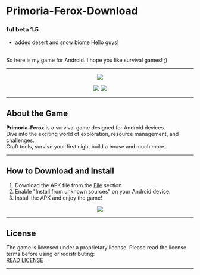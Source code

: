  # Primoria-Ferox-Download
### ful beta 1.5
- added desert and snow biome 
Hello guys!
<br>
So here is my game for Android. I hope you like survival games! ;)

---

<p align="center">
  <a href="https://github.com/Kashumy/Primoria-Ferox-Download/blob/main/LICENSE.txt">
    <img src="https://img.shields.io/badge/READ-LICENSE-blue?style=for-the-badge">
  </a>
</p>

<p align="center">
  <img src="https://img.shields.io/badge/Made%20with-JavaScript-yellow?style=for-the-badge&logo=javascript&logoColor=white">
  <img src="https://img.shields.io/badge/Made%20with-HTML-orange?style=for-the-badge&logo=html5&logoColor=white">
</p>

---

## About the Game

**Primoria-Ferox** is a survival game designed for Android devices.  
Dive into the exciting world of exploration, resource management, and challenges.  
Craft tools, survive your first night build a house and much more .

---

## How to Download and Install

1. Download the APK file from the [File](https://github.com/Kashumy/Primoria-Ferox-Download/releases/tag/game) section.
2. Enable "Install from unknown sources" on your Android device.
3. Install the APK and enjoy the game!
<p align="center">
  <a href="https://github.com/Kashumy/Primoria-Ferox-Download/releases/tag/game">
    <img src="https://img.shields.io/badge/Download-Game-aqua?style=for-the-badge">
  </a>
</p>

---

## License

The game is licensed under a proprietary license. Please read the license terms before using or redistributing:  
[READ LICENSE](https://github.com/Kashumy/Primoria-Ferox-Download/blob/main/LICENSE.txt)

---
